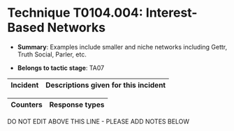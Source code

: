 # Technique T0104.004: Interest-Based Networks

* **Summary**: Examples include smaller and niche networks including Gettr, Truth Social, Parler, etc.

* **Belongs to tactic stage**: TA07


| Incident | Descriptions given for this incident |
| -------- | -------------------- |



| Counters | Response types |
| -------- | -------------- |


DO NOT EDIT ABOVE THIS LINE - PLEASE ADD NOTES BELOW